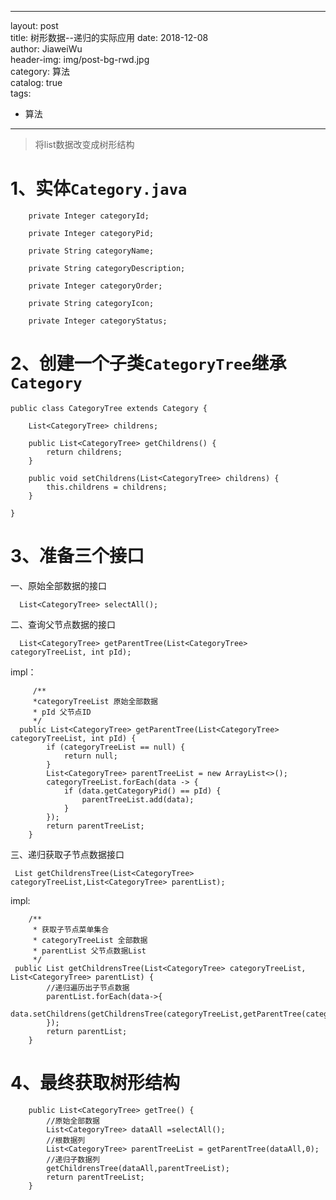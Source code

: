 
---
layout:     post                  
title:      树形数据--递归的实际应用 
date:       2018-12-08             
author:     JiaweiWu        
header-img: img/post-bg-rwd.jpg  
category: 算法   
catalog: true  
tags:                             
- 算法 
---
> 将list数据改变成树形结构

# 1、实体`Category.java`

```
    private Integer categoryId;

    private Integer categoryPid;

    private String categoryName;

    private String categoryDescription;

    private Integer categoryOrder;

    private String categoryIcon;

    private Integer categoryStatus;

```

# 2、创建一个子类`CategoryTree`继承`Category`

```
public class CategoryTree extends Category {

    List<CategoryTree> childrens;

    public List<CategoryTree> getChildrens() {
        return childrens;
    }

    public void setChildrens(List<CategoryTree> childrens) {
        this.childrens = childrens;
    }

}
```
# 3、准备三个接口

一、原始全部数据的接口

```
  List<CategoryTree> selectAll();
```

二、查询父节点数据的接口

```
  List<CategoryTree> getParentTree(List<CategoryTree> categoryTreeList, int pId);
```
impl：
```
     /**
     *categoryTreeList 原始全部数据
     * pId 父节点ID
     */
  public List<CategoryTree> getParentTree(List<CategoryTree> categoryTreeList, int pId) {
        if (categoryTreeList == null) {
            return null;
        }
        List<CategoryTree> parentTreeList = new ArrayList<>();
        categoryTreeList.forEach(data -> {
            if (data.getCategoryPid() == pId) {
                parentTreeList.add(data);
            }
        });
        return parentTreeList;
    }
```

三、递归获取子节点数据接口

```
 List getChildrensTree(List<CategoryTree> categoryTreeList,List<CategoryTree> parentList);
```
impl:

```
    /**
     * 获取子节点菜单集合
     * categoryTreeList 全部数据
     * parentList 父节点数据List
     */
 public List getChildrensTree(List<CategoryTree> categoryTreeList, List<CategoryTree> parentList) {
        //递归遍历出子节点数据
        parentList.forEach(data->{
                data.setChildrens(getChildrensTree(categoryTreeList,getParentTree(categoryTreeList,data.getCategoryId())));
        });
        return parentList;
    }
```

# 4、最终获取树形结构

```
    public List<CategoryTree> getTree() {
        //原始全部数据
        List<CategoryTree> dataAll =selectAll();
        //根数据列
        List<CategoryTree> parentTreeList = getParentTree(dataAll,0);
        //递归子数据列
        getChildrensTree(dataAll,parentTreeList);
        return parentTreeList;
    }
```
